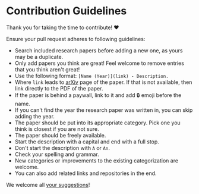 # Contribution Guidelines

Thank you for taking the time to contribute! ♥️

Ensure your pull request adheres to following guidelines:

- Search included research papers before adding a new one, as yours may be a duplicate.
- Only add papers you think are great! Feel welcome to remove entries that you think aren't great!
- Use the following format: `[Name (Year)](link) - Description.`
- Where `link` leads to [arXiv](https://arxiv.org) page of the paper. If that is not available, then link directly to the PDF of the paper.
- If the paper is behind a paywall, link to it and add 🔒 emoji before the name.
- If you can't find the year the research paper was written in, you can skip adding the year.
- The paper should be put into its appropriate category. Pick one you think is closest if you are not sure.
- The paper should be freely available.
- Start the description with a capital and end with a full stop.
- Don't start the description with `A` or `An`.
- Check your spelling and grammar.
- New categories or improvements to the existing categorization are welcome.
- You can also add related links and repositories in the end.

We welcome all [your suggestions](../../edit/master/README.md)!
